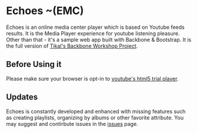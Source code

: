 # Echoes ~(EMC)
Echoes is an online media center player which is based on Youtube feeds results.
It is the Media Player experience for youtube listening pleasure.
Other than that - it's a sample web app built with Backbone & Bootstrap.
It is the full version of [Tikal's Backbone Workshop Project](http://tikalk.com).

## Before Using it
Please make sure your browser is opt-in to [youtube's html5 trial player](http://youtube.com/html5).

## Updates
Echoes is constantly developed and enhanced with missing features such as creating playlists, organizing by albums or other favorite attribute.
You may suggest and contirbute issues in the [issues](https://github.com/orizens/echoes/issues) page.
